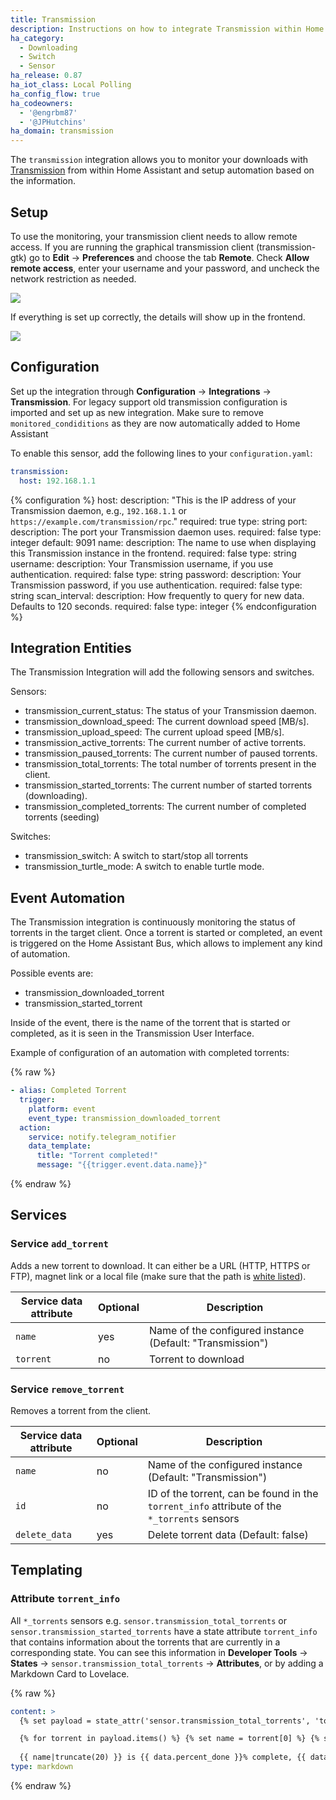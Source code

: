 ```yaml
---
title: Transmission
description: Instructions on how to integrate Transmission within Home Assistant.
ha_category:
  - Downloading
  - Switch
  - Sensor
ha_release: 0.87
ha_iot_class: Local Polling
ha_config_flow: true
ha_codeowners:
  - '@engrbm87'
  - '@JPHutchins'
ha_domain: transmission
---
```


The `transmission` integration allows you to monitor your downloads with [Transmission](https://www.transmissionbt.com/) from within Home Assistant and setup automation based on the information.

## Setup

To use the monitoring, your transmission client needs to allow remote access. If you are running the graphical transmission client (transmission-gtk) go to **Edit** -> **Preferences** and choose the tab **Remote**. Check **Allow remote access**, enter your username and your password, and uncheck the network restriction as needed.

<p class='img'>
  <img src='{{site_root}}/images/integrations/transmission/transmission_perf.png' />
</p>

If everything is set up correctly, the details will show up in the frontend.

<p class='img'>
  <img src='{{site_root}}/images/integrations/transmission/transmission.png' />
</p>

## Configuration

Set up the integration through **Configuration** -> **Integrations** -> **Transmission**. For legacy support old transmission configuration is imported and set up as new integration. Make sure to remove `monitored_condiditions` as they are now automatically added to Home Assistant

To enable this sensor, add the following lines to your `configuration.yaml`:

```yaml
transmission:
  host: 192.168.1.1
```

{% configuration %}
host:
  description: "This is the IP address of your Transmission daemon, e.g., `192.168.1.1` or `https://example.com/transmission/rpc`."
  required: true
  type: string
port:
  description: The port your Transmission daemon uses.
  required: false
  type: integer
  default: 9091
name:
  description: The name to use when displaying this Transmission instance in the frontend.
  required: false
  type: string
username:
  description: Your Transmission username, if you use authentication.
  required: false
  type: string
password:
  description: Your Transmission password, if you use authentication.
  required: false
  type: string
scan_interval:
  description: How frequently to query for new data. Defaults to 120 seconds.
  required: false
  type: integer
{% endconfiguration %}
  
## Integration Entities

The Transmission Integration will add the following sensors and switches.

Sensors:
- transmission_current_status: The status of your Transmission daemon.
- transmission_download_speed: The current download speed [MB/s].
- transmission_upload_speed: The current upload speed [MB/s].
- transmission_active_torrents: The current number of active torrents.
- transmission_paused_torrents: The current number of paused torrents.
- transmission_total_torrents: The total number of torrents present in the client.
- transmission_started_torrents: The current number of started torrents (downloading).
- transmission_completed_torrents: The current number of completed torrents (seeding)

Switches:
- transmission_switch: A switch to start/stop all torrents
- transmission_turtle_mode: A switch to enable turtle mode.


## Event Automation

The Transmission integration is continuously monitoring the status of torrents in the target client. Once a torrent is started or completed, an event is triggered on the Home Assistant Bus, which allows to implement any kind of automation.

Possible events are:

- transmission_downloaded_torrent
- transmission_started_torrent

Inside of the event, there is the name of the torrent that is started or completed, as it is seen in the Transmission User Interface.

Example of configuration of an automation with completed torrents:

{% raw %}
```yaml
- alias: Completed Torrent
  trigger:
    platform: event
    event_type: transmission_downloaded_torrent
  action:
    service: notify.telegram_notifier
    data_template:
      title: "Torrent completed!"
      message: "{{trigger.event.data.name}}"
```
{% endraw %}

## Services

### Service `add_torrent`

Adds a new torrent to download. It can either be a URL (HTTP, HTTPS or FTP), magnet link or a local file (make sure that the path is [white listed](/docs/configuration/basic/#whitelist_external_dirs)).

| Service data attribute | Optional | Description |
| ---------------------- | -------- | ----------- |
| `name`    | yes | Name of the configured instance (Default: "Transmission")
| `torrent` | no | Torrent to download

### Service `remove_torrent`

Removes a torrent from the client.

| Service data attribute | Optional | Description |
| ---------------------- | -------- | ----------- |
| `name`    | no | Name of the configured instance (Default: "Transmission")
| `id` | no | ID of the torrent, can be found in the `torrent_info` attribute of the `*_torrents` sensors
| `delete_data` | yes | Delete torrent data (Default: false)


## Templating

### Attribute `torrent_info`

All `*_torrents` sensors e.g. `sensor.transmission_total_torrents` or `sensor.transmission_started_torrents` have a state attribute `torrent_info` that contains information about the torrents that are currently in a corresponding state. You can see this information in **Developer Tools** -> **States** -> `sensor.transmission_total_torrents` -> **Attributes**, or by adding a Markdown Card to Lovelace.

{% raw %}
```yaml
content: >
  {% set payload = state_attr('sensor.transmission_total_torrents', 'torrent_info') %}

  {% for torrent in payload.items() %} {% set name = torrent[0] %} {% set data = torrent[1] %}
  
  {{ name|truncate(20) }} is {{ data.percent_done }}% complete, {{ data.eta }} remaining {% endfor %}
type: markdown
```
{% endraw %}
